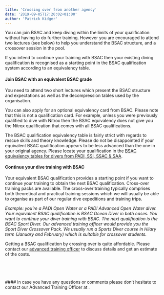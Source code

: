 ```yaml
---
title: 'Crossing over from another agency'
date: '2019-09-05T17:20:02+01:00'
author: 'Patrick Kidger'
---
```


You can join BSAC and keep diving within the limits of your qualification without having to do further training. However you are encouraged to attend two lectures (see below) to help you understand the BSAC structure, and a crossover session in the pool.

If you intend to continue your training with BSAC then your existing diving qualification is recognised as a starting point in the BSAC qualification system according to an equivalency table.

#### Join BSAC with an equivalent BSAC grade

You need to attend two short lectures which present the BSAC structure and expectations as well as the decompression tables used by the organisation.

You can also apply for an optional equivalency card from BSAC. Please note that this is not a qualification card. For example, unless you were previously qualified to dive with Nitrox then the BSAC equivalency does not give you the Nitrox qualification that comes with all BSAC qualifications.

The BSAC qualification equivalency table is fairly strict with regards to rescue skills and theory knowledge. Please do not be disappointed if your equivalent BSAC qualification appears to be less advanced than the one in your original agency. Please locate your qualification in the [BSAC equivalency tables for divers from PADI, SSI, SSAC &amp; SAA](https://www.bsac.com/already-a-diver/equivalent-bsac-qualifications/).

#### Continue your dive training with BSAC

Your equivalent BSAC qualification provides a starting point if you want to continue your training to obtain the next BSAC qualification. Cross-over training packs are available. The cross-over training typically comprises both theoretical and practical training sessions which we will usually be able to organise as part of our regular dive expeditions and training trips.

*Example: you’re a PADI Open Water or a PADI Advanced Open Water diver. Your equivalent BSAC qualification is BSAC Ocean Diver in both cases. You want to continue your diver training with BSAC. The next qualification is the BSAC Sport Diver. Our advanced training officer would provide you the Sport Diver Crossover Pack. We usually run a Sports Diver course in Hilary term (January and February) which is suitable for crossover students.*

Getting a BSAC qualification by crossing over is quite affordable. Please contact our [advanced](mailto:ouueg.ato@gmail.com)[ training officer](mailto:advanced-training@ouueg.com) to discuss details and get an estimate of the costs.

<div class="wp-block-group is-layout-flow"><div aria-hidden="true" class="wp-block-spacer" style="height:60px"></div>#### In case you have any questions or comments please don’t hesitate to contact our Advanced Training Officer at <ouueg.ato@google.com>.

</div>
